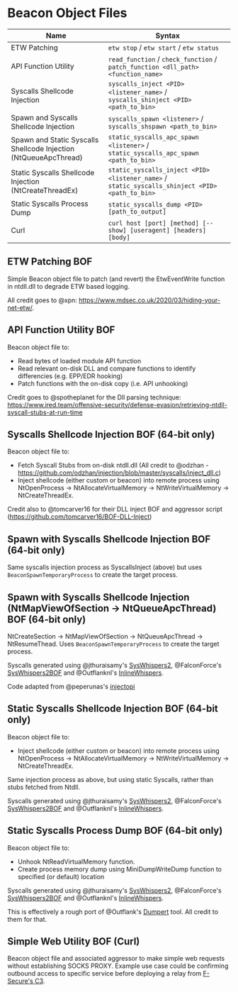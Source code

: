 # Beacon Object Files

| Name                                         | Syntax                 | 
| -------------------------------------------- | ---------------------- | 
| ETW Patching                                 | `etw stop` / `etw start` / `etw status`  | 
| API Function Utility                         | `read_function` / `check_function` / `patch_function <dll_path> <function_name>` | 
| Syscalls Shellcode Injection                 | `syscalls_inject <PID> <listener_name>` / `syscalls_shinject <PID> <path_to_bin>` | 
| Spawn and Syscalls Shellcode Injection       | `syscalls_spawn <listener>` / `syscalls_shspawn <path_to_bin>` | 
| Spawn and Static Syscalls Shellcode Injection (NtQueueApcThread)           | `static_syscalls_apc_spawn <listener>` / `static_syscalls_apc_spawn <path_to_bin>` | 
| Static Syscalls Shellcode Injection (NtCreateThreadEx)         | `static_syscalls_inject <PID> <listener_name>` / `static_syscalls_shinject <PID> <path_to_bin>` | 
| Static Syscalls Process Dump                 | `static_syscalls_dump <PID> [path_to_output]` | 
| Curl | `curl host [port] [method] [--show] [useragent] [headers] [body]` |



## ETW Patching BOF

Simple Beacon object file to patch (and revert) the EtwEventWrite function in ntdll.dll to degrade ETW based logging.

All credit goes to @xpn: https://www.mdsec.co.uk/2020/03/hiding-your-net-etw/.


## API Function Utility BOF

Beacon object file to:
- Read bytes of loaded module API function
- Read relevant on-disk DLL and compare functions to identify differencies (e.g. EPP/EDR hooking)
- Patch functions with the on-disk copy (i.e. API unhooking)

Credit goes to @spotheplanet for the Dll parsing technique: https://www.ired.team/offensive-security/defense-evasion/retrieving-ntdll-syscall-stubs-at-run-time


## Syscalls Shellcode Injection BOF (64-bit only)

Beacon object file to:
- Fetch Syscall Stubs from on-disk ntdll.dll (All credit to @odzhan - https://github.com/odzhan/injection/blob/master/syscalls/inject_dll.c)
- Inject shellcode (either custom or beacon) into remote process using NtOpenProcess -> NtAllocateVirtualMemory -> NtWriteVirtualMemory -> NtCreateThreadEx.

Credit also to @tomcarver16 for their DLL inject BOF and aggressor script (https://github.com/tomcarver16/BOF-DLL-Inject)


## Spawn with Syscalls Shellcode Injection BOF (64-bit only)

Same syscalls injection process as SyscallsInject (above) but uses `BeaconSpawnTemporaryProcess` to create the target process.

## Spawn with Syscalls Shellcode Injection (NtMapViewOfSection -> NtQueueApcThread) BOF (64-bit only)

NtCreateSection -> NtMapViewOfSection -> NtQueueApcThread -> NtResumeThead.
Uses `BeaconSpawnTemporaryProcess` to create the target process.

Syscalls generated using @jthuraisamy's [SysWhispers2](https://github.com/jthuraisamy/SysWhispers2), @FalconForce's [SysWhispers2BOF](https://github.com/FalconForceTeam/SysWhispers2BOF) and @Outflanknl's [InlineWhispers](https://github.com/outflanknl/InlineWhispers).

Code adapted from @peperunas's [injectopi](https://github.com/peperunas/injectopi/blob/master/CreateSectionAPC/CreateSectionAPC.cpp)

## Static Syscalls Shellcode Injection BOF (64-bit only)

Beacon object file to:
- Inject shellcode (either custom or beacon) into remote process using NtOpenProcess -> NtAllocateVirtualMemory -> NtWriteVirtualMemory -> NtCreateThreadEx.

Same injection process as above, but using static Syscalls, rather than stubs fetched from Ntdll.

Syscalls generated using @jthuraisamy's [SysWhispers2](https://github.com/jthuraisamy/SysWhispers2), @FalconForce's [SysWhispers2BOF](https://github.com/FalconForceTeam/SysWhispers2BOF) and @Outflanknl's [InlineWhispers](https://github.com/outflanknl/InlineWhispers).

## Static Syscalls Process Dump BOF (64-bit only)

Beacon object file to:
- Unhook NtReadVirtualMemory function.
- Create process memory dump using MiniDumpWriteDump function to specified (or default) location

Syscalls generated using @jthuraisamy's [SysWhispers2](https://github.com/jthuraisamy/SysWhispers2), @FalconForce's [SysWhispers2BOF](https://github.com/FalconForceTeam/SysWhispers2BOF) and @Outflanknl's [InlineWhispers](https://github.com/outflanknl/InlineWhispers).

This is effectively a rough port of @Outflank's [Dumpert](https://github.com/outflanknl/Dumpert) tool. All credit to them for that.

## Simple Web Utility BOF (Curl)

Beacon object file and associated aggressor to make simple web requests without establishing SOCKS PROXY. Example use case could be confirming outbound access to specific service before deploying a relay from [F-Secure's C3](https://github.com/FSecureLABS/C3).